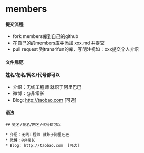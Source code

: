 members
=======

#### 提交流程

* fork members库到自己的github
* 在自己的的members库中添加 xxx.md 并提交
* pull request 到trans4fun的库，写明注视如：xxx提交个人介绍

#### 文件规范

#### 姓名/花名/网名/代号都可以

* 介绍：无线工程师 就职于阿里巴巴
* 微博：@非常长
* Blog: http://taobao.com  [可选]

#### 语法

    ## 姓名/花名/网名/代号都可以

    * 介绍：无线工程师 就职于阿里巴巴
    * 微博：@非常长
    * Blog: http://taobao.com  [可选]
